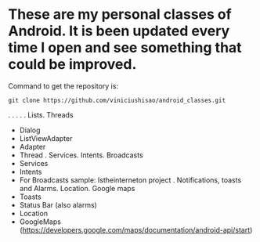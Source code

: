 # These are my personal classes of Android. It is been updated every time I open and see something that could be improved.

Command to get the repository is:
```
git clone https://github.com/viniciushisao/android_classes.git
```
.
.
.
.
. Lists. Threads
  * Dialog
  * ListViewAdapter
  * Adapter
  * Thread
. Services. Intents. Broadcasts
 * Services 
 * Intents
 * For Broadcasts sample: Istheinterneton project
. Notifications, toasts and Alarms. Location. Google maps
 * Toasts
 * Status Bar (also alarms)
 * Location
 * GoogleMaps (https://developers.google.com/maps/documentation/android-api/start)
  
